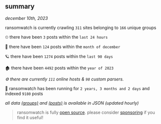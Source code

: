 
## summary
_december 10th, 2023_

ransomwatch is currently crawling `311` sites belonging to `166` unique groups

⏲ there have been `3` posts within the `last 24 hours`

🦈 there have been `124` posts within the `month of december`

🪐 there have been `1274` posts within the `last 90 days`

🏚 there have been `4492` posts within the `year of 2023`

_⚙️ there are currently `111` online hosts & `98` custom parsers._

🦕 ransomwatch has been running for `2 years, 3 months and 2 days` and indexed `9180` posts

_all data  [(groups)](http://ransomwhat.telemetry.ltd/groups) and [(posts)](http://ransomwhat.telemetry.ltd/posts) is available in JSON (updated hourly)_

> ransomwatch is fully [open source](https://github.com/joshhighet/ransomwatch#ransomwatch--). please consider [sponsoring](https://github.com/sponsors/joshhighet) if you find it useful!
